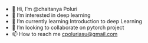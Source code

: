 - 👋 Hi, I’m @chaitanya Poluri
- 👀 I’m interested in deep learning
- 🌱 I’m currently learning Introduction to deep Learning
- 💞️ I’m looking to collaborate on pytorch project
- 📫 How to reach me cpoluriasu@gmail.com

<!---
cpoluri/cpoluri is a ✨ special ✨ repository because its `README.md` (this file) appears on your GitHub profile.
You can click the Preview link to take a look at your changes.
--->
